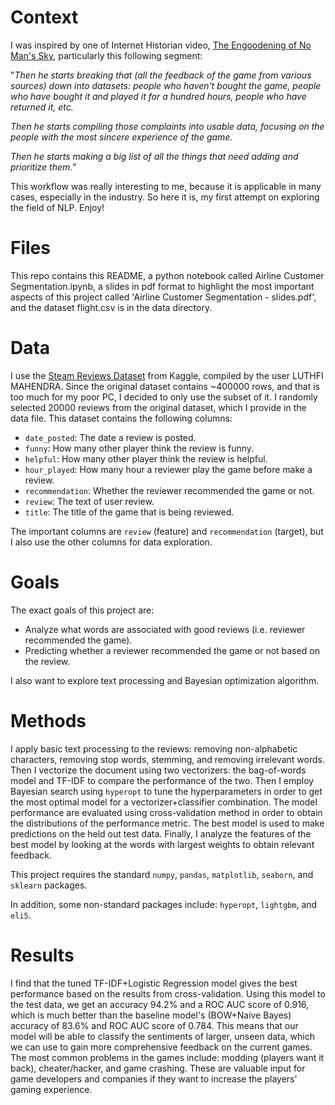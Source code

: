 # Context 

I was inspired by one of Internet Historian video, [The Engoodening of No Man's Sky](https://www.youtube.com/watch?v=O5BJVO3PDeQ&t=1s), particularly this following segment:

"_Then he starts breaking that (all the feedback of the game from various sources) down into datasets: people who haven't bought the game, people who have bought it and played it for a hundred hours, people who have returned it, etc._

_Then he starts compiling those complaints into usable data, focusing on the people with the most sincere experience of the game._

_Then he starts making a big list of all the things that need adding and prioritize them._"

This workflow was really interesting to me, because it is applicable in many cases, especially in the industry. So here it is, my first attempt on exploring the field of NLP. Enjoy!

# Files
This repo contains this README, a python notebook called Airline Customer Segmentation.ipynb, a slides in pdf format to highlight the most important aspects of this project called 'Airline Customer Segmentation - slides.pdf', and the dataset flight.csv is in the data directory.

# Data
I use the [Steam Reviews Dataset](https://www.kaggle.com/datasets/luthfim/steam-reviews-dataset) from Kaggle, compiled by the user LUTHFI MAHENDRA. Since the original dataset contains ~400000 rows, and that is too much for my poor PC, I decided to only use the subset of it. I randomly selected 20000 reviews from the original dataset, which I provide in the data file. This dataset contains the following columns:

- `date_posted`: The date a review is posted.
- `funny`: How many other player think the review is funny.
- `helpful`: How many other player think the review is helpful.
- `hour_played`: How many hour a reviewer play the game before make a review.
- `recommendation`: Whether the reviewer recommended the game or not.
- `review`: The text of user review.
- `title`: The title of the game that is being reviewed.

The important columns are `review` (feature) and `recommendation` (target), but I also use the other columns for data exploration.

# Goals
 The exact goals of this project are:
- Analyze what words are associated with good reviews (i.e. reviewer recommended the game).
- Predicting whether a reviewer recommended the game or not based on the review.

I also want to explore text processing and Bayesian optimization algorithm.

# Methods

I apply basic text processing to the reviews: removing non-alphabetic characters, removing stop words, stemming, and removing irrelevant words. Then I vectorize the document using two vectorizers: the bag-of-words model and TF-IDF to compare the performance of the two. Then I employ Bayesian search using `hyperopt` to tune the hyperparameters in order to get the most optimal model for a vectorizer+classifier combination. The model performance are evaluated using cross-validation method in order to obtain the distributions of the performance metric. The best model is used to make predictions on the held out test data. Finally, I analyze the features of the best model by looking at the words with largest weights to obtain relevant feedback.

This project requires the standard `numpy`, `pandas`, `matplotlib`, `seaborn`, and `sklearn` packages. 

In addition, some non-standard packages include: `hyperopt`, `lightgbm`, and `eli5`.

# Results
I find that the tuned TF-IDF+Logistic Regression model gives the best performance based on the results from cross-validation. Using this model to the test data, we get an accuracy 94.2% and a ROC AUC score of 0.916, which is much better than the baseline model's (BOW+Naive Bayes) accuracy of 83.6% and ROC AUC score of 0.784. This means that our model will be able to classify the sentiments of larger, unseen data, which we can use to gain more comprehensive feedback on the current games. The most common problems in the games include: modding (players want it back), cheater/hacker, and game crashing. These are valuable input for game developers and companies if they want to increase the players' gaming experience.

